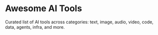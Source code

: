 # Awesome AI Tools
Curated list of AI tools across categories: text, image, audio, video, code, data, agents, infra, and more.
